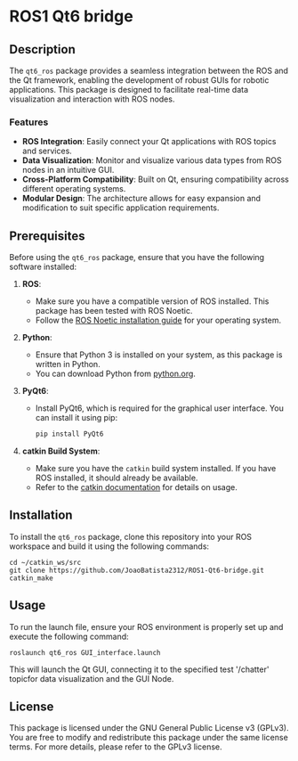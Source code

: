 # ROS1 Qt6 bridge

## Description

The `qt6_ros` package provides a seamless integration between the ROS and the Qt framework, enabling the development of robust GUIs for robotic applications. This package is designed to facilitate real-time data visualization and interaction with ROS nodes.

### Features

- **ROS Integration**: Easily connect your Qt applications with ROS topics and services.
- **Data Visualization**: Monitor and visualize various data types from ROS nodes in an intuitive GUI.
- **Cross-Platform Compatibility**: Built on Qt, ensuring compatibility across different operating systems.
- **Modular Design**: The architecture allows for easy expansion and modification to suit specific application requirements.

## Prerequisites

Before using the `qt6_ros` package, ensure that you have the following software installed:

1. **ROS**:
   - Make sure you have a compatible version of ROS installed. This package has been tested with ROS Noetic.
   - Follow the [ROS Noetic installation guide](http://wiki.ros.org/noetic/Installation/Ubuntu) for your operating system.

2. **Python**:
   - Ensure that Python 3 is installed on your system, as this package is written in Python.
   - You can download Python from [python.org](https://www.python.org/downloads/).

3. **PyQt6**:
   - Install PyQt6, which is required for the graphical user interface. You can install it using pip:
     ```bash
     pip install PyQt6
     ```

4. **catkin Build System**:
   - Make sure you have the `catkin` build system installed. If you have ROS installed, it should already be available.
   - Refer to the [catkin documentation](http://wiki.ros.org/catkin) for details on usage.

## Installation

To install the `qt6_ros` package, clone this repository into your ROS workspace and build it using the following commands:

```
cd ~/catkin_ws/src
git clone https://github.com/JoaoBatista2312/ROS1-Qt6-bridge.git
catkin_make
```

## Usage
To run the launch file, ensure your ROS environment is properly set up and execute the following command:
```
roslaunch qt6_ros GUI_interface.launch
```
This will launch the Qt GUI, connecting it to the specified test '/chatter' topicfor data visualization and the GUI Node.

## License

This package is licensed under the GNU General Public License v3 (GPLv3). You are free to modify and redistribute this package under the same license terms. For more details, please refer to the GPLv3 license.

